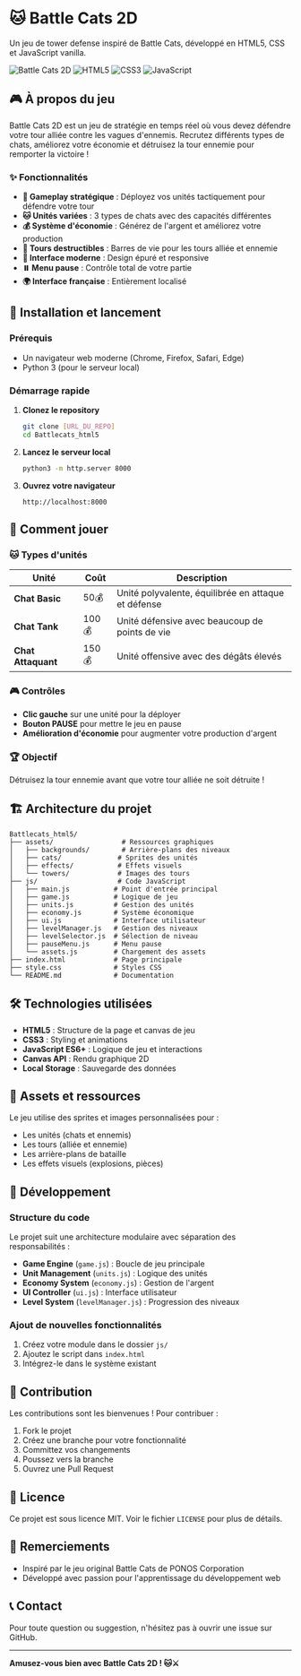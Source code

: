 # 🐱 Battle Cats 2D

Un jeu de tower defense inspiré de Battle Cats, développé en HTML5, CSS et JavaScript vanilla.

![Battle Cats 2D](https://img.shields.io/badge/Status-En%20développement-green)
![HTML5](https://img.shields.io/badge/HTML5-E34F26?logo=html5&logoColor=white)
![CSS3](https://img.shields.io/badge/CSS3-1572B6?logo=css3&logoColor=white)
![JavaScript](https://img.shields.io/badge/JavaScript-F7DF1E?logo=javascript&logoColor=black)

## 🎮 À propos du jeu

Battle Cats 2D est un jeu de stratégie en temps réel où vous devez défendre votre tour alliée contre les vagues d'ennemis. Recrutez différents types de chats, améliorez votre économie et détruisez la tour ennemie pour remporter la victoire !

### ✨ Fonctionnalités

- **🎯 Gameplay stratégique** : Déployez vos unités tactiquement pour défendre votre tour
- **🐱 Unités variées** : 3 types de chats avec des capacités différentes
- **💰 Système d'économie** : Générez de l'argent et améliorez votre production
- **🏰 Tours destructibles** : Barres de vie pour les tours alliée et ennemie
- **🎨 Interface moderne** : Design épuré et responsive
- **⏸️ Menu pause** : Contrôle total de votre partie
- **🌍 Interface française** : Entièrement localisé

## 🚀 Installation et lancement

### Prérequis
- Un navigateur web moderne (Chrome, Firefox, Safari, Edge)
- Python 3 (pour le serveur local)

### Démarrage rapide

1. **Clonez le repository**
   ```bash
   git clone [URL_DU_REPO]
   cd Battlecats_html5
   ```

2. **Lancez le serveur local**
   ```bash
   python3 -m http.server 8000
   ```

3. **Ouvrez votre navigateur**
   ```
   http://localhost:8000
   ```

## 🎯 Comment jouer

### 🐱 Types d'unités

| Unité | Coût | Description |
|-------|------|-------------|
| **Chat Basic** | 50💰 | Unité polyvalente, équilibrée en attaque et défense |
| **Chat Tank** | 100💰 | Unité défensive avec beaucoup de points de vie |
| **Chat Attaquant** | 150💰 | Unité offensive avec des dégâts élevés |

### 🎮 Contrôles

- **Clic gauche** sur une unité pour la déployer
- **Bouton PAUSE** pour mettre le jeu en pause
- **Amélioration d'économie** pour augmenter votre production d'argent

### 🏆 Objectif

Détruisez la tour ennemie avant que votre tour alliée ne soit détruite !

## 🏗️ Architecture du projet

```
Battlecats_html5/
├── assets/                 # Ressources graphiques
│   ├── backgrounds/        # Arrière-plans des niveaux
│   ├── cats/              # Sprites des unités
│   ├── effects/           # Effets visuels
│   └── towers/            # Images des tours
├── js/                    # Code JavaScript
│   ├── main.js           # Point d'entrée principal
│   ├── game.js           # Logique de jeu
│   ├── units.js          # Gestion des unités
│   ├── economy.js        # Système économique
│   ├── ui.js             # Interface utilisateur
│   ├── levelManager.js   # Gestion des niveaux
│   ├── levelSelector.js  # Sélection de niveau
│   ├── pauseMenu.js      # Menu pause
│   └── assets.js         # Chargement des assets
├── index.html            # Page principale
├── style.css             # Styles CSS
└── README.md             # Documentation
```

## 🛠️ Technologies utilisées

- **HTML5** : Structure de la page et canvas de jeu
- **CSS3** : Styling et animations
- **JavaScript ES6+** : Logique de jeu et interactions
- **Canvas API** : Rendu graphique 2D
- **Local Storage** : Sauvegarde des données

## 🎨 Assets et ressources

Le jeu utilise des sprites et images personnalisées pour :
- Les unités (chats et ennemis)
- Les tours (alliée et ennemie)
- Les arrière-plans de bataille
- Les effets visuels (explosions, pièces)

## 🔧 Développement

### Structure du code

Le projet suit une architecture modulaire avec séparation des responsabilités :

- **Game Engine** (`game.js`) : Boucle de jeu principale
- **Unit Management** (`units.js`) : Logique des unités
- **Economy System** (`economy.js`) : Gestion de l'argent
- **UI Controller** (`ui.js`) : Interface utilisateur
- **Level System** (`levelManager.js`) : Progression des niveaux

### Ajout de nouvelles fonctionnalités

1. Créez votre module dans le dossier `js/`
2. Ajoutez le script dans `index.html`
3. Intégrez-le dans le système existant

## 🤝 Contribution

Les contributions sont les bienvenues ! Pour contribuer :

1. Fork le projet
2. Créez une branche pour votre fonctionnalité
3. Committez vos changements
4. Poussez vers la branche
5. Ouvrez une Pull Request

## 📝 Licence

Ce projet est sous licence MIT. Voir le fichier `LICENSE` pour plus de détails.

## 🙏 Remerciements

- Inspiré par le jeu original Battle Cats de PONOS Corporation
- Développé avec passion pour l'apprentissage du développement web

## 📞 Contact

Pour toute question ou suggestion, n'hésitez pas à ouvrir une issue sur GitHub.

---

**Amusez-vous bien avec Battle Cats 2D ! 🐱⚔️**
